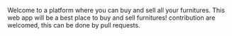 Welcome to a platform where you can buy and sell all your furnitures. This web app will be a best place to buy  and sell furnitures! contribution are welcomed, this can be done by pull requests.
